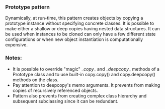 ### Prototype pattern
Dynamically, at run-time, this pattern creates objects by copying a prototype instance 
without specifying concrete classes. It is possible to make either a shallow or 
deep copies having nested data structures. It can be used when instances to be cloned 
can only have a few different state configurations or when new object instantiation is 
computationally expensive.

### Notes:
* It is possible to override "magic" \__copy__ and \__deepcopy__ methods of a Prototype class 
and to use built-in copy.copy() and copy.deepcopy() methods on the class.
* Pay attention to deepcopy's memo arguments. It prevents from making copies of recursively
referenced objects.
* Pattern also prevents from creating complex class hierarchy and subsequent subclassing 
since it can be redundant.